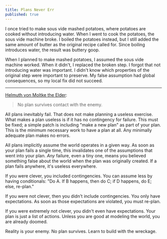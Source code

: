 ```yaml
---
title: Plans Never Err
published: true
---
```


I once tried to make sous vide mashed potatoes, where potatoes are cooked without introducing water. When I went to cook the potatoes, the sous vide machine broke. I boiled the potatoes instead, but I still added the same amount of butter as the original recipe called for. Since boiling introduces water, the result was buttery goop.

When I planned to make mashed potatoes, I assumed the sous vide machine worked. When it didn't, I replaced the broken step. I forgot that not introducing water was important. I didn't know which properties of the original step were important to preserve. My false assumption had global consequences, so my local fix did not succeed.

***

[Helmuth von Moltke the Elder](https://en.wikiquote.org/wiki/Helmuth_von_Moltke_the_Elder):

> No plan survives contact with the enemy.

All plans inevitably fail. That does not make planning a useless exercise. What makes a plan useless is if it has no contingency for failure. This must be fixed; a simple patch is including "make a new plan" as part of your plan. This is the minimum necessary work to have a plan at all. Any minimally adequate plan makes no errors. 

All plans implicitly assume the world operates in a given way. As soon as your plan fails a single time, this invalidates one of the assumptions that went into your plan. *Any* failure, even a tiny one, means you believed something false about the world when the plan was originally created. If a plan fails anywhere, it's useless everywhere.

If you were clever, you included contingencies. You can assume less by having conditionals: "Do A. If B happens, then do C; if D happens, do E; else, re-plan."

If you were not clever, then you didn't include contingencies. You only have expectations. As soon as those expectations are violated, you must re-plan.

If you were extremely not clever, you didn't even have expectations. Your plan is just a list of actions. Unless you are good at modeling the world, you are already doomed.

Reality is your enemy. No plan survives. Learn to build with the wreckage.